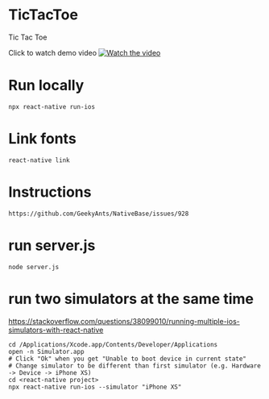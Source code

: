 # TicTacToe
Tic Tac Toe

Click to watch demo video
[![Watch the video](https://ryaperry-bucket.s3-us-west-2.amazonaws.com/tictactoe_screenshot.png)](https://www.youtube.com/watch?v=7Xofq5Siwck)


# Run locally
`npx react-native run-ios`

# Link fonts
`react-native link`

# Instructions
`https://github.com/GeekyAnts/NativeBase/issues/928`

# run server.js
`node server.js`

# run two simulators at the same time
https://stackoverflow.com/questions/38099010/running-multiple-ios-simulators-with-react-native
```
cd /Applications/Xcode.app/Contents/Developer/Applications
open -n Simulator.app
# Click "Ok" when you get "Unable to boot device in current state"
# Change simulator to be different than first simulator (e.g. Hardware -> Device -> iPhone XS)
cd <react-native project>
npx react-native run-ios --simulator "iPhone XS"
```

